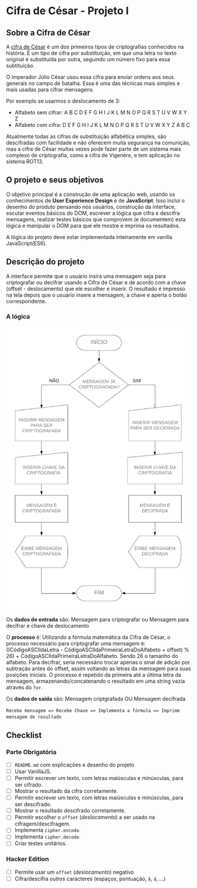 # Cifra de César - Projeto I

## Sobre a Cifra de César
A [cifra de César](https://pt.wikipedia.org/wiki/Cifra_de_C%C3%A9sar) é um dos
primeiros tipos de criptografias conhecidos na história. É um tipo de cifra por
substituição, em que uma letra no texto original é substituída por outra,
seguindo um número fixo para essa subtituição.

O imperador Júlio César usou essa cifra para enviar ordens aos seus generais no
campo de batalha. Essa é uma das técnicas mais simples e mais usadas para
cifrar mensagens.

Por exemplo se usarmos o deslocamento de 3:

* Alfabeto sem cifrar: A B C D E F G H I J K L M N O P Q R S T U V W X Y Z
* Alfabeto com cifra:  D E F G H I J K L M N O P Q R S T U V W X Y Z A B C

Atualmente todas as cifras de substituição alfabética simples, são descifradas
com facilidade e não oferecem muita segurança na comunição, mas a cifra de
César muitas vezes pode fazer parte de um sistema mais complexo de
criptografia, como a cifra de Vigenère, e tem aplicação no sistema ROT13.

## O projeto e seus objetivos
O objetivo principal é a construção de uma aplicação web, usando os conhecimentos de **User Experience Design** e de **JavaScript**. Isso inclui o desenho do produto pensando nos usuários, construção da interface, escutar eventos básicos do DOM, escrever a lógica que cifra e descifra mensagens, realizar testes básicos que comprovem (e documentem) esta lógica e manipular o DOM para que ele mostre e imprima os resultados.

A lógica do projeto deve estar implementada inteiramente em vanilla JavaScript(ES6).

## Descrição do projeto
A interface permite que o usuário insira uma mensagem seja para criptografar ou decifrar usando a Cifra de César e de acordo com a chave (offset - deslocamento) que ele escolher e inserir.
O resultado é impresso na tela depois que o usuário insere a mensagem, a chave e aperta o botão correspondente.

### A lógica
![diagrama-de-blocos](https://github.com/vonhappatsch/caesar-cipher/blob/master/diagrama.png)

Os **dados de entrada** são: Mensagem para criptografar ou Mensagem para decifrar e chave de deslocamento

O **processo** é: Utilizando a fórmula matemática da Cifra de César, o processo necessário para criptografar uma mensagem é: ((CódigoASCIIdaLetra - CódigoASCIIdaPrimeiraLetraDoAlfabeto + offset) % 26) + CódigoASCIIdaPrimeiraLetraDoAlfabeto. Sendo 26 o tamanho do alfabeto. Para decifrar, seria necessário trocar apenas o sinal de adição por subtração antes do offset, assim voltando as letras da mensagem para suas posições iniciais. O processo é repetido da primeira até a última letra da mensagem, armazenando/concatenando o resultado em uma string vazia através do `for`.

Os **dados de saída** são: Mensagem criptgrafada OU Mensagem decifrada

`Recebe mensagem => Recebe Chave => Implementa a fórmula => Imprime mensagem de resultado`

## Checklist
### Parte Obrigatória
* [ ] `README.md` com explicações e desenho do projeto
* [ ] Usar VanillaJS.
* [ ] Permitir escrever um texto, com letras maiúsculas e minúsculas, para ser
  cifrado.
* [ ] Mostrar o resultado da cifra corretamente.
* [ ] Permitir escrever um texto, com letras maiúsculas e minúsculas, para ser
  descifrado.
* [ ] Mostrar o resultado descifrado corretamente.
* [ ] Permitir escolher o `offset` (_deslocamento_) a ser usado na
  cifragem/descifragem.
* [ ] Implementa `cipher.encode`.
* [ ] Implementa `cipher.decode`.
* [ ] Criar testes unitários.

### Hacker Edition
* [ ] Permite usar um `offset` (_deslocamento_) negativo
* [ ] Cifra/descifra _outros_ caracteres (espaços, pontuação, `ã`, `á`, ...)
